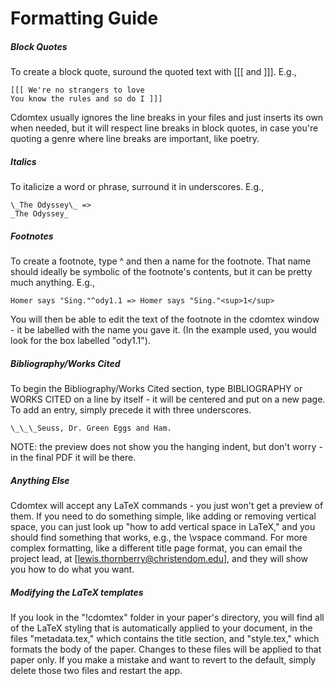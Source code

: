 # Formatting Guide
##### Block Quotes
To create a block quote, suround the quoted text with \[\[\[ and \]\]\]. E.g.,
```
[[[ We're no strangers to love  
You know the rules and so do I ]]]
```
Cdomtex usually ignores the line breaks in your files and just inserts
its own when needed, but it will respect line breaks in block quotes,
in case you're quoting a genre where line breaks are important, like poetry.
##### Italics
To italicize a word or phrase, surround it in underscores. E.g., 
```
\_The Odyssey\_ =>
_The Odyssey_
```
##### Footnotes
To create a footnote, type ^ and then a name for the footnote.
That name should ideally be symbolic of the footnote's contents, 
but it can be pretty much anything. E.g., 
```
Homer says "Sing."^ody1.1 => Homer says "Sing."<sup>1</sup>
```
You will then be able to edit the text of the footnote in the cdomtex window -
it be labelled with the name you gave it.
(In the example used, you would look for the box labelled "ody1.1").
##### Bibliography/Works Cited
To begin the Bibliography/Works Cited section,
type BIBLIOGRAPHY or WORKS CITED on a line by itself -
it will be centered and put on a new page. To add an entry,
simply precede it with three underscores. 
```
\_\_\_Seuss, Dr. Green Eggs and Ham.
```
NOTE: the preview does not show you the hanging indent, but don't worry -
in the final PDF it will be there.
##### Anything Else
Cdomtex will accept any LaTeX commands - you just won't get a preview of them.
If you need to do something simple, like adding or removing vertical space,
you can just look up "how to add vertical space in LaTeX,"
and you should find something that works, e.g., the \vspace command.
For more complex formatting, like a different title page format,
you can email the project lead,
at [lewis.thornberry@christendom.edu], and they will show you how to do what you want.
##### Modifying the LaTeX templates
If you look in the "!cdomtex" folder in your paper's directory, 
you will find all of the LaTeX styling that is automatically applied 
to your document, in the files "metadata.tex," which contains the title
section, and "style.tex," which formats the body of the paper. Changes
to these files will be applied to that paper only. If you make a mistake
and want to revert to the default, simply delete those two files and restart the app.
